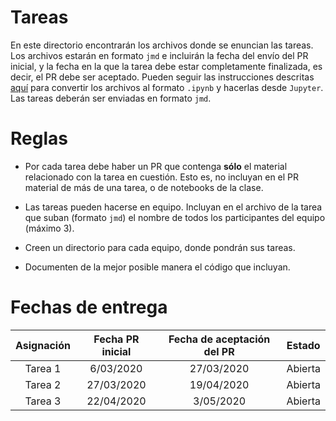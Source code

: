 # Tareas

En este directorio encontrarán los archivos donde se enuncian
las tareas. Los archivos estarán en formato `jmd` e incluirán
la fecha del envío del PR inicial, y la fecha en la que la tarea
debe estar
completamente finalizada, es decir, el PR debe ser aceptado.
Pueden seguir las instrucciones
descritas [aquí](../clases/README.md) para convertir los
archivos al formato `.ipynb` y hacerlas desde `Jupyter`. Las tareas
deberán ser enviadas en formato `jmd`.

# Reglas

- Por cada tarea debe haber un PR que contenga **sólo** el material relacionado con la tarea en cuestión. Esto es, no incluyan en el PR material de más de una tarea, o de notebooks de la clase.

- Las tareas pueden hacerse en equipo. Incluyan en el archivo de la tarea que suban (formato `jmd`) el nombre de todos los participantes del equipo (máximo 3).

- Creen un directorio para cada equipo, donde pondrán sus tareas.

- Documenten de la mejor posible manera el código que incluyan.


# Fechas de entrega

|     Asignación     | Fecha PR inicial | Fecha de aceptación del PR  |         Estado         |
|:------------------:|:------------------------:|:-----------------------:|:----------------------:|
|        Tarea 1     |  6/03/2020   |  27/03/2020 | Abierta  |
|        Tarea 2     | 27/03/2020   |  19/04/2020 | Abierta  |
|        Tarea 3     | 22/04/2020   |   3/05/2020 | Abierta  |
